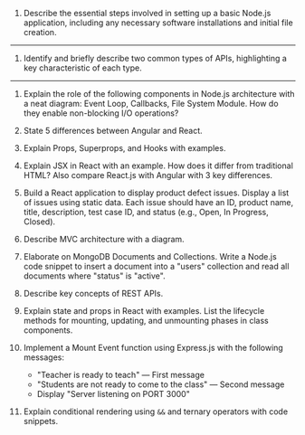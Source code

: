1. Describe the essential steps involved in setting up a basic Node.js application, including any necessary software installations and initial file creation.

---

1. Identify and briefly describe two common types of APIs, highlighting a key characteristic of each type.

---

1. Explain the role of the following components in Node.js architecture with a neat diagram: Event Loop, Callbacks, File System Module. How do they enable non-blocking I/O operations?

2. State 5 differences between Angular and React.

3. Explain Props, Superprops, and Hooks with examples.

4. Explain JSX in React with an example. How does it differ from traditional HTML? Also compare React.js with Angular with 3 key differences.

5. Build a React application to display product defect issues. Display a list of issues using static data. Each issue should have an ID, product name, title, description, test case ID, and status (e.g., Open, In Progress, Closed).

6. Describe MVC architecture with a diagram.

7. Elaborate on MongoDB Documents and Collections. Write a Node.js code snippet to insert a document into a "users" collection and read all documents where "status" is "active".

8. Describe key concepts of REST APIs.

9. Explain state and props in React with examples. List the lifecycle methods for mounting, updating, and unmounting phases in class components.

10. Implement a Mount Event function using Express.js with the following messages:  
    - "Teacher is ready to teach" — First message  
    - "Students are not ready to come to the class" — Second message  
    - Display "Server listening on PORT 3000"

11. Explain conditional rendering using `&&` and ternary operators with code snippets.
